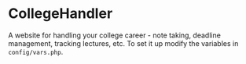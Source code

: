 # CollegeHandler
A website for handling your college career - note taking, deadline management, tracking lectures, etc. To set it up modify the variables in `config/vars.php`.
